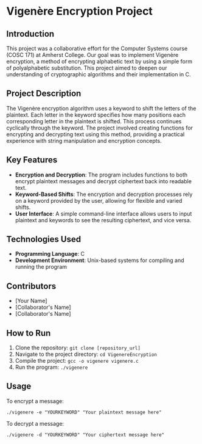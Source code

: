 # Vigenère Encryption Project

## Introduction

This project was a collaborative effort for the Computer Systems course (COSC 171) at Amherst College. Our goal was to implement Vigenère encryption, a method of encrypting alphabetic text by using a simple form of polyalphabetic substitution. This project aimed to deepen our understanding of cryptographic algorithms and their implementation in C.

## Project Description

The Vigenère encryption algorithm uses a keyword to shift the letters of the plaintext. Each letter in the keyword specifies how many positions each corresponding letter in the plaintext is shifted. This process continues cyclically through the keyword. The project involved creating functions for encrypting and decrypting text using this method, providing a practical experience with string manipulation and encryption concepts.

## Key Features

- **Encryption and Decryption**: The program includes functions to both encrypt plaintext messages and decrypt ciphertext back into readable text.
- **Keyword-Based Shifts**: The encryption and decryption processes rely on a keyword provided by the user, allowing for flexible and varied shifts.
- **User Interface**: A simple command-line interface allows users to input plaintext and keywords to see the resulting ciphertext, and vice versa.

## Technologies Used

- **Programming Language**: C
- **Development Environment**: Unix-based systems for compiling and running the program

## Contributors

- [Your Name]
- [Collaborator's Name]
- [Collaborator's Name]

## How to Run

1. Clone the repository: `git clone [repository_url]`
2. Navigate to the project directory: `cd VigenereEncryption`
3. Compile the project: `gcc -o vigenere vigenere.c`
4. Run the program: `./vigenere`

## Usage

To encrypt a message:
```
./vigenere -e "YOURKEYWORD" "Your plaintext message here"
```

To decrypt a message:
```
./vigenere -d "YOURKEYWORD" "Your ciphertext message here"
```
